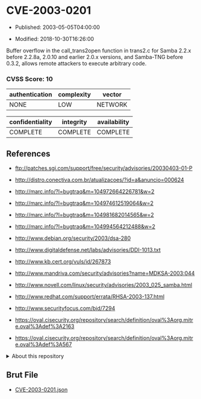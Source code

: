 # CVE-2003-0201

- Published: 2003-05-05T04:00:00

- Modified: 2018-10-30T16:26:00

Buffer overflow in the call_trans2open function in trans2.c for Samba 2.2.x before 2.2.8a, 2.0.10 and earlier 2.0.x versions, and Samba-TNG before 0.3.2, allows remote attackers to execute arbitrary code.

### CVSS Score: **10**

| authentication | complexity | vector |
| --- | --- | --- |
| NONE | LOW | NETWORK |

| confidentiality | integrity | availability |
| --- | --- | --- |
| COMPLETE | COMPLETE | COMPLETE |

## References

* ftp://patches.sgi.com/support/free/security/advisories/20030403-01-P

* http://distro.conectiva.com.br/atualizacoes/?id=a&anuncio=000624

* http://marc.info/?l=bugtraq&m=104972664226781&w=2

* http://marc.info/?l=bugtraq&m=104974612519064&w=2

* http://marc.info/?l=bugtraq&m=104981682014565&w=2

* http://marc.info/?l=bugtraq&m=104994564212488&w=2

* http://www.debian.org/security/2003/dsa-280

* http://www.digitaldefense.net/labs/advisories/DDI-1013.txt

* http://www.kb.cert.org/vuls/id/267873

* http://www.mandriva.com/security/advisories?name=MDKSA-2003:044

* http://www.novell.com/linux/security/advisories/2003_025_samba.html

* http://www.redhat.com/support/errata/RHSA-2003-137.html

* http://www.securityfocus.com/bid/7294

* https://oval.cisecurity.org/repository/search/definition/oval%3Aorg.mitre.oval%3Adef%3A2163

* https://oval.cisecurity.org/repository/search/definition/oval%3Aorg.mitre.oval%3Adef%3A567

<details>
<summary>About this repository</summary> 

  This repository is part of the project [Live Hack CVE](https://github.com/Live-Hack-CVE). Main website can be found [www.live-hack.org](https://www.live-hack.org) 
  
  Made by [Sn0wAlice](https://github.com/Sn0wAlice) for the people that care about security and need to have a feed of the latest CVEs. Hope you enjoy it, don't forget to star the repo and follow me on [Twitter](https://twitter.com/Sn0wAlice) and [Github](https://github.com/Sn0wAlice). And that is my [personnal website](https://www.alice-snow.me/)

  - [Home Page](https://github.com/Live-Hack-CVE)
  - [Framework](https://github.com/Live-Hack-CVE/cve-framework)
  - [CVE database](https://github.com/Live-Hack-CVE/full_database)
  - [Changelog](https://github.com/Live-Hack-CVE/Changelog)
</details>

## Brut File

* [CVE-2003-0201.json](https://raw.githubusercontent.com/Live-Hack-CVE/full_database/main/cves/2003/CVE-2003-0201.json)

